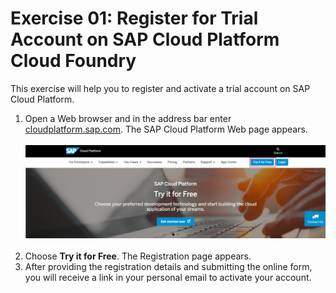 # Exercise 01: Register for Trial Account on SAP Cloud Platform Cloud Foundry
This exercise will help you to register and activate a trial account on SAP Cloud Platform.

1. Open a Web browser and in the address bar enter [cloudplatform.sap.com](http://cloudplatform.sap.com). The SAP Cloud Platform Web page appears.
<br><br>
![Trial Login](/img/cp_main_pg.png?raw=true)
<br><br>
2. Choose **Try it for Free**. The Registration page appears.
3. After providing the registration details and submitting the online form, you will receive a link in your personal email to activate your account.